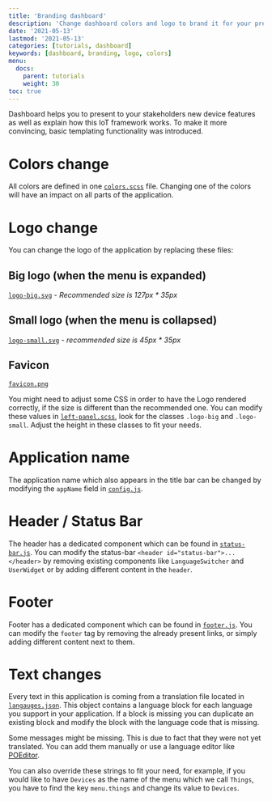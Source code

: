 ```yaml
---
title: 'Branding dashboard'
description: 'Change dashboard colors and logo to brand it for your presentation'
date: '2021-05-13'
lastmod: '2021-05-13'
categories: [tutorials, dashboard]
keywords: [dashboard, branding, logo, colors]
menu:
  docs:
    parent: tutorials
    weight: 30
toc: true
---
```


Dashboard helps you to present to your stakeholders new device features as well as explain how this IoT framework works. To make it more convincing, basic templating functionality was introduced. 

# Colors change
All colors are defined in one [`colors.scss`](https://github.com/plgd-dev/cloud/tree/v2/http-gateway/web/src/common/styles/colors.scss) file. Changing one of the colors will have an impact on all parts of the application.

# Logo change
You can change the logo of the application by replacing these files:

## Big logo (when the menu is expanded)
[`logo-big.svg`](https://github.com/plgd-dev/cloud/tree/v2/http-gateway/web/src/assets/img/logo-big.svg) - _Recommended size is 127px \* 35px_

## Small logo (when the menu is collapsed)
[`logo-small.svg`](https://github.com/plgd-dev/cloud/tree/v2/http-gateway/web/src/assets/img/logo-small.svg) - _recommended size is 45px \* 35px_

## Favicon
[`favicon.png`](https://github.com/plgd-dev/cloud/tree/v2/http-gateway/web/public/favicon.png)

You might need to adjust some CSS in order to have the Logo rendered correctly, if the size is different than the recommended one. You can modify these values in [`left-panel.scss`](https://github.com/plgd-dev/cloud/tree/v2/http-gateway/web/src/components/left-panel/left-panel.scss), look for the classes `.logo-big` and `.logo-small`. Adjust the height in these classes to fit your needs.

# Application name
The application name which also appears in the title bar can be changed by modifying the `appName` field in [`config.js`](https://github.com/plgd-dev/cloud/tree/v2/http-gateway/web/src/config.js).

# Header / Status Bar
The header has a dedicated component which can be found in [`status-bar.js`](https://github.com/plgd-dev/cloud/tree/v2/http-gateway/web/src/components/status-bar/status-bar.js). You can modify the status-bar `<header id="status-bar">...</header>` by removing existing components like `LanguageSwitcher` and `UserWidget` or by adding different content in the `header`.

# Footer
Footer has a dedicated component which can be found in [`footer.js`](https://github.com/plgd-dev/cloud/tree/v2/http-gateway/web/src/components/footer/footer.js). You can modify the `footer` tag by removing the already present links, or simply adding different content next to them.

# Text changes
Every text in this application is coming from a translation file located in [`langauges.json`](https://github.com/plgd-dev/cloud/tree/v2/http-gateway/web/src/languages/langauges.json). This object contains a language block for each language you support in your application. If a block is missing you can duplicate an existing block and modify the block with the language code that is missing.

Some messages might be missing. This is due to fact that they were not yet translated. You can add them manually or use a language editor like [POEditor](https://poeditor.com/).

You can also override these strings to fit your need, for example, if you would like to have `Devices` as the name of the menu which we call `Things`, you have to find the key `menu.things` and change its value to `Devices`.